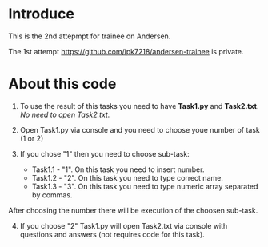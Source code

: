 # Introduce
This is the 2nd attepmpt for trainee on Andersen.

The 1st attempt https://github.com/ipk7218/andersen-trainee is private.

# About this code
1. To use the result of this tasks you need to have **Task1.py** and **Task2.txt**. *No need to open Task2.txt.*

2. Open Task1.py via console and you need to choose youe number of task (1 or 2)

3. If you chose "1" then you need to choose sub-task:
    * Task1.1 - "1". On this task you need to insert number.
    * Task1.2 - "2". On this task you need to type correct name.
    * Task1.3 - "3". On this task you need to type numeric array separated by commas.

After choosing the number there will be execution of the choosen sub-task.

4. If you choose "2" Task1.py will open Task2.txt via console with questions and answers (not requires code for this task).
